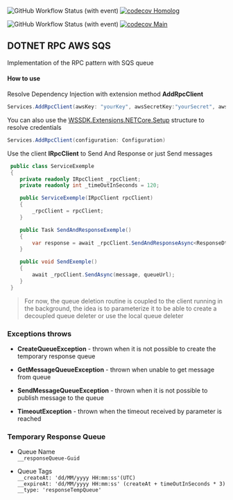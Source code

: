![GitHub Workflow Status (with event)](https://img.shields.io/github/actions/workflow/status/mrcplatform/dotnet-rpc-aws-sqs/main.yml?logo=github&label=homolog&cacheSeconds=60)
[![codecov Homolog](https://codecov.io/gh/mrcplatform/dotnet-rpc-aws-sqs/branch/homolog/graph/badge.svg?token=KHJ98TFEO9)](https://codecov.io/gh/mrcplatform/dotnet-rpc-aws-sqs)

![GitHub Workflow Status (with event)](https://img.shields.io/github/actions/workflow/status/mrcplatform/dotnet-rpc-aws-sqs/main.yml?logo=github&label=main&cacheSeconds=60)
[![codecov Main](https://codecov.io/gh/mrcplatform/dotnet-rpc-aws-sqs/branch/main/graph/badge.svg?token=KHJ98TFEO9)](https://codecov.io/gh/mrcplatform/dotnet-rpc-aws-sqs)

## DOTNET RPC AWS SQS
Implementation of the RPC pattern with SQS queue

#### How to use
Resolve Dependency Injection with extension method **AddRpcClient**
```csharp
Services.AddRpcClient(awsKey: "yourKey", awsSecretKey:"yourSecret", awsRegion: "yourAwsRegion");
```

You can also use the [WSSDK.Extensions.NETCore.Setup](https://docs.aws.amazon.com/sdk-for-net/v3/developer-guide/net-dg-config-netcore.html) structure to resolve credentials
```csharp
Services.AddRpcClient(configuration: Configuration)
```

Use the client **IRpcClient** to Send And Response or just Send messages

```csharp
 public class ServiceExemple
 {
    private readonly IRpcClient _rpcClient;
    private readonly int _timeOutInSeconds = 120;

    public ServiceExemple(IRpcClient rpcClient)
    {
        _rpcClient = rpcClient;
    }

    public Task SendAndResponseExemple()
    {
        var response = await _rpcClient.SendAndResponseAsync<ResponseDto, RequestDto>(message, queueUrl, _timeOutInSeconds);
    }

    public void SendExemple()
    {
        await _rpcClient.SendAsync(message, queueUrl);
    }
 }
```

> For now, the queue deletion routine is coupled to the client running in the background, the idea is to parameterize it to be able to create a decoupled queue deleter or use the local queue deleter

### Exceptions throws

- **CreateQueueException** - thrown when it is not possible to create the temporary response queue

- **GetMessageQueueException** - thrown when unable to get message from queue

- **SendMessageQueueException** - thrown when it is not possible to publish message to the queue

- **TimeoutException** - thrown when the timeout received by parameter is reached

### Temporary Response Queue

- Queue Name  
`__responseQueue-Guid`

- Queue Tags  
`__createAt: 'dd/MM/yyyy HH:mm:ss'(UTC)`   
`__expireAt: 'dd/MM/yyyy HH:mm:ss' (createAt + timeOutInSeconds * 3)`  
`__type: 'responseTempQueue'`  
